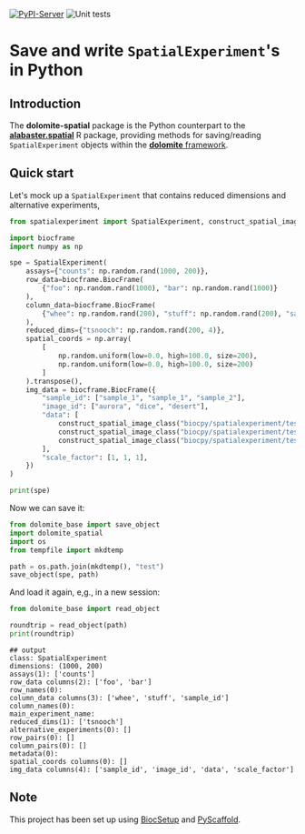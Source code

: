 [![PyPI-Server](https://img.shields.io/pypi/v/dolomite-spatial.svg)](https://pypi.org/project/dolomite-spatial/)
![Unit tests](https://github.com/BiocPy/dolomite-spatial/actions/workflows/run-tests.yml/badge.svg)

# Save and write `SpatialExperiment`'s in Python

## Introduction

The **dolomite-spatial** package is the Python counterpart to the [**alabaster.spatial**](https://github.com/ArtifactDB/alabaster.spatial) R package,
providing methods for saving/reading `SpatialExperiment` objects within the [**dolomite** framework](https://github.com/ArtifactDB/dolomite-base).

## Quick start

Let's mock up a `SpatialExperiment` that contains reduced dimensions and alternative experiments,

```python
from spatialexperiment import SpatialExperiment, construct_spatial_image_class

import biocframe
import numpy as np

spe = SpatialExperiment(
    assays={"counts": np.random.rand(1000, 200)},
    row_data=biocframe.BiocFrame(
        {"foo": np.random.rand(1000), "bar": np.random.rand(1000)}
    ),
    column_data=biocframe.BiocFrame(
        {"whee": np.random.rand(200), "stuff": np.random.rand(200), "sample_id": ["sample_1", "sample_2"] * 100}
    ),
    reduced_dims={"tsnooch": np.random.rand(200, 4)},
    spatial_coords = np.array(
        [
            np.random.uniform(low=0.0, high=100.0, size=200),
            np.random.uniform(low=0.0, high=100.0, size=200)
        ]
    ).transpose(),
    img_data = biocframe.BiocFrame({
        "sample_id": ["sample_1", "sample_1", "sample_2"],
        "image_id": ["aurora", "dice", "desert"],
        "data": [
            construct_spatial_image_class("biocpy/spatialexperiment/tests/images/sample_image1.jpg"),
            construct_spatial_image_class("biocpy/spatialexperiment/tests/images/sample_image2.png"),
            construct_spatial_image_class("biocpy/spatialexperiment/tests/images/sample_image3.jpg"),
        ],
        "scale_factor": [1, 1, 1],
    })
)

print(spe)
```

Now we can save it:

```python
from dolomite_base import save_object
import dolomite_spatial
import os
from tempfile import mkdtemp

path = os.path.join(mkdtemp(), "test")
save_object(spe, path)
```

And load it again, e,g., in a new session:

```python
from dolomite_base import read_object

roundtrip = read_object(path)
print(roundtrip)
```
    ## output
    class: SpatialExperiment
    dimensions: (1000, 200)
    assays(1): ['counts']
    row_data columns(2): ['foo', 'bar']
    row_names(0):  
    column_data columns(3): ['whee', 'stuff', 'sample_id']
    column_names(0):  
    main_experiment_name:  
    reduced_dims(1): ['tsnooch']
    alternative_experiments(0): []
    row_pairs(0): []
    column_pairs(0): []
    metadata(0): 
    spatial_coords columns(0): []
    img_data columns(4): ['sample_id', 'image_id', 'data', 'scale_factor']

## Note

This project has been set up using [BiocSetup](https://github.com/biocpy/biocsetup)
and [PyScaffold](https://pyscaffold.org/).
